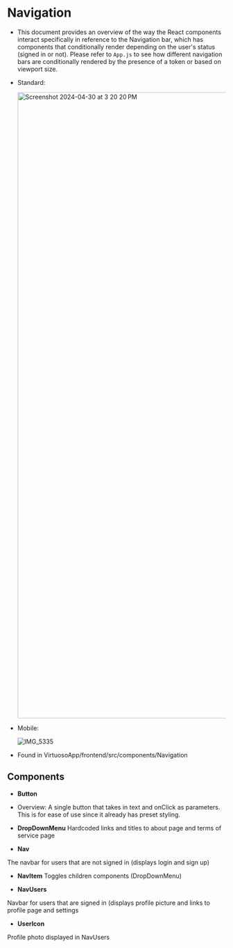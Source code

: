 # Navigation

* This document provides an overview of the way the React components interact specifically in reference to the Navigation bar, which has components
that conditionally render depending on the user's status (signed in or not). Please refer to `App.js` to see how different navigation bars are conditionally rendered by the presence of a token or based on viewport size.

* Standard:

  <img width="1440" alt="Screenshot 2024-04-30 at 3 20 20 PM" src="https://github.com/amoahy15/GenTech/assets/75340434/2f2e8e99-d5f5-46c7-9015-137024b140c3">

* Mobile: <br>
  
  ![IMG_5335](https://github.com/amoahy15/GenTech/assets/75340434/473bf507-b8af-4216-b361-d8319ce7de3a)



* Found in VirtuosoApp/frontend/src/components/Navigation

## Components

- **Button** 
 * Overview: A single button that takes in text and onClick as parameters. This is for ease of use since it already has preset styling.

- **DropDownMenu**
Hardcoded links and titles to about page and terms of service page

- **Nav**

The navbar for users that are not signed in (displays login and sign up) 

- **NavItem**
Toggles children components (DropDownMenu) 

- **NavUsers**

Navbar for users that are signed in (displays profile picture and links to profile page and settings

- **UserIcon** 

Profile photo displayed in NavUsers
